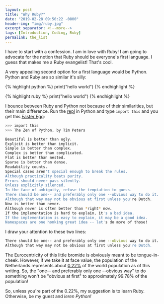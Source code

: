```yaml
---
layout: post
title: "Why Ruby?"
date: "2019-02-28 09:50:22 -0800"
header-img: "img/ruby.jpg"
excerpt_separator: <!--more-->
tags: [Introduction, Coding, Ruby]
permalink: the_list
---
```


<!-- Photo by Chad Peltola on Unsplash -->

I have to start with a confession.<!--more--> I am in love with Ruby! I am going to advocate for the notion that Ruby should be everyone's first language. I guess that makes me a Ruby evangelist! That's cool.

A very appealing second option for a first language would be Python. Python and Ruby are so similar it's silly:

{% highlight python %}
print("hello world")
{% endhighlight %}

{% highlight ruby %}
print("hello world")
{% endhighlight %}

I bounce between Ruby and Python not because of their similarities, but their main difference. Run the [repl](https://en.wikipedia.org/wiki/Read%E2%80%93eval%E2%80%93print_loop) in Python and type `import this` and you get this [Easter Egg](<https://en.wikipedia.org/wiki/Easter_egg_(media)>):

```Bash
>>> import this
>>> The Zen of Python, by Tim Peters

Beautiful is better than ugly.
Explicit is better than implicit.
Simple is better than complex.
Complex is better than complicated.
Flat is better than nested.
Sparse is better than dense.
Readability counts.
Special cases aren't special enough to break the rules.
Although practicality beats purity.
Errors should never pass silently.
Unless explicitly silenced.
In the face of ambiguity, refuse the temptation to guess.
There should be one-- and preferably only one --obvious way to do it.
Although that way may not be obvious at first unless you're Dutch.
Now is better than never.
Although never is often better than *right* now.
If the implementation is hard to explain, it's a bad idea.
If the implementation is easy to explain, it may be a good idea.
Namespaces are one honking great idea -- let's do more of those!
```

I draw your attention to these two lines:

```Bash
There should be one-- and preferably only one --obvious way to do it.
Although that way may not be obvious at first unless you're Dutch.
```

The Eurocentricity of this little bromide is obviously meant to be tongue-in-cheek. However, if we take it at face value, the population of the Netherlands represents about [0.22%](http://worldpopulationreview.com/countries/netherlands-population/) of the world population as of this writing. So, the "one-- and preferably only one --obvious way" to do something won't be "obvious at first" to approximately 99.78% of the population!

So, unless you're part of the 0.22%, my suggestion is to learn Ruby. Otherwise, be my guest and _leren Python!_
